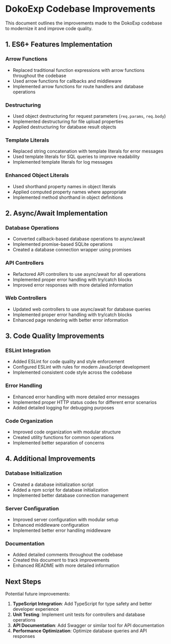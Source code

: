 # DokoExp Codebase Improvements

This document outlines the improvements made to the DokoExp codebase to modernize it and improve code quality.

## 1. ES6+ Features Implementation

### Arrow Functions
- Replaced traditional function expressions with arrow functions throughout the codebase
- Used arrow functions for callbacks and middleware
- Implemented arrow functions for route handlers and database operations

### Destructuring
- Used object destructuring for request parameters (`req.params`, `req.body`)
- Implemented destructuring for file upload properties
- Applied destructuring for database result objects

### Template Literals
- Replaced string concatenation with template literals for error messages
- Used template literals for SQL queries to improve readability
- Implemented template literals for log messages

### Enhanced Object Literals
- Used shorthand property names in object literals
- Applied computed property names where appropriate
- Implemented method shorthand in object definitions

## 2. Async/Await Implementation

### Database Operations
- Converted callback-based database operations to async/await
- Implemented promise-based SQLite operations
- Created a database connection wrapper using promises

### API Controllers
- Refactored API controllers to use async/await for all operations
- Implemented proper error handling with try/catch blocks
- Improved error responses with more detailed information

### Web Controllers
- Updated web controllers to use async/await for database queries
- Implemented proper error handling with try/catch blocks
- Enhanced page rendering with better error information

## 3. Code Quality Improvements

### ESLint Integration
- Added ESLint for code quality and style enforcement
- Configured ESLint with rules for modern JavaScript development
- Implemented consistent code style across the codebase

### Error Handling
- Enhanced error handling with more detailed error messages
- Implemented proper HTTP status codes for different error scenarios
- Added detailed logging for debugging purposes

### Code Organization
- Improved code organization with modular structure
- Created utility functions for common operations
- Implemented better separation of concerns

## 4. Additional Improvements

### Database Initialization
- Created a database initialization script
- Added a npm script for database initialization
- Implemented better database connection management

### Server Configuration
- Improved server configuration with modular setup
- Enhanced middleware configuration
- Implemented better error handling middleware

### Documentation
- Added detailed comments throughout the codebase
- Created this document to track improvements
- Enhanced README with more detailed information

## Next Steps

Potential future improvements:

1. **TypeScript Integration**: Add TypeScript for type safety and better developer experience
2. **Unit Testing**: Implement unit tests for controllers and database operations
3. **API Documentation**: Add Swagger or similar tool for API documentation
4. **Performance Optimization**: Optimize database queries and API responses
 